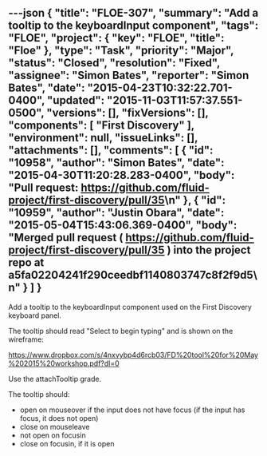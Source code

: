 ---json
{
  "title": "FLOE-307",
  "summary": "Add a tooltip to the keyboardInput component",
  "tags": "FLOE",
  "project": {
    "key": "FLOE",
    "title": "Floe"
  },
  "type": "Task",
  "priority": "Major",
  "status": "Closed",
  "resolution": "Fixed",
  "assignee": "Simon Bates",
  "reporter": "Simon Bates",
  "date": "2015-04-23T10:32:22.701-0400",
  "updated": "2015-11-03T11:57:37.551-0500",
  "versions": [],
  "fixVersions": [],
  "components": [
    "First Discovery"
  ],
  "environment": null,
  "issueLinks": [],
  "attachments": [],
  "comments": [
    {
      "id": "10958",
      "author": "Simon Bates",
      "date": "2015-04-30T11:20:28.283-0400",
      "body": "Pull request: <https://github.com/fluid-project/first-discovery/pull/35>\n"
    },
    {
      "id": "10959",
      "author": "Justin Obara",
      "date": "2015-05-04T15:43:06.369-0400",
      "body": "Merged pull request ( <https://github.com/fluid-project/first-discovery/pull/35> ) into the project repo at a5fa02204241f290ceedbf1140803747c8f2f9d5\n"
    }
  ]
}
---
Add a tooltip to the keyboardInput component used on the First Discovery keyboard panel.

The tooltip should read "Select to begin typing" and is shown on the wireframe:

<https://www.dropbox.com/s/4nxvybp4d6rcb03/FD%20tool%20for%20May%202015%20workshop.pdf?dl=0>

Use the attachTooltip grade.

The tooltip should:

* open on mouseover if the input does not have focus (if the input has focus, it does not open)
* close on mouseleave
* not open on focusin
* close on focusin, if it is open

        